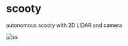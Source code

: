 # scooty
autonomous scooty with 2D LIDAR and camera

![ss](https://github.com/adijams01/scooty/assets/92617405/9eccc137-4c1f-4e67-a89c-04ff529c8019)
